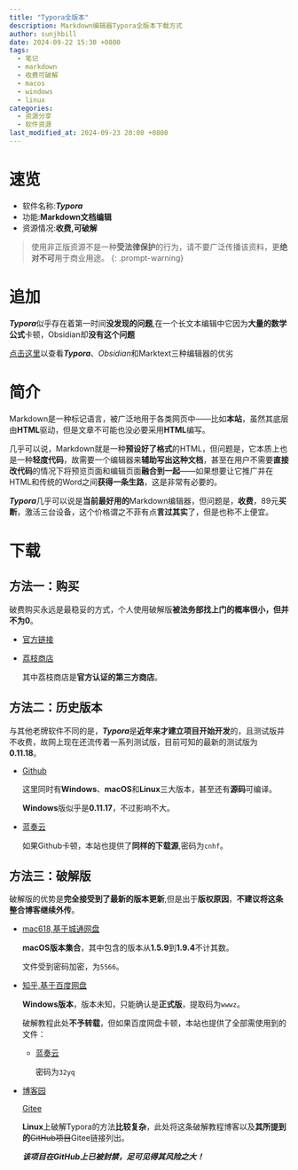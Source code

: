 ```yaml
---
title: "Typora全版本"
description: Markdown编辑器Typora全版本下载方式
author: sunjhbill
date: 2024-09-22 15:30 +0800
tags:
  - 笔记
  - markdown
  - 收费可破解
  - macos
  - windows
  - linux
categories:
  - 资源分享
  - 软件资源
last_modified_at: 2024-09-23 20:00 +0800
---
```


# 速览

- 软件名称:***Typora***
- 功能:**Markdown文档编辑**
- 资源情况:**收费,可破解**

> 使用非正版资源不是一种**受法律保护**的行为，请不要广泛传播该资料，更**绝对不可**用于商业用途。
{: .prompt-warning}

# 追加

***Typora***似乎存在着第一时间**没发现的问题**,在一个长文本编辑中它因为**大量的数学公式**卡顿，Obsidian却**没有这个问题**

[点击这里](https://sunjhbill.github.io/daily-report-20240924/#3)以查看***Typora***、*Obsidian*和Marktext三种编辑器的优劣

# 简介

Markdown是一种标记语言，被广泛地用于各类网页中——比如**本站**，虽然其底层由**HTML**驱动，但是文章不可能也没必要采用**HTML**编写。

几乎可以说，Markdown就是一种**预设好了格式**的HTML，但问题是，它本质上也是一种**轻度代码**，故需要一个编辑器来**辅助写出这种文档**，甚至在用户不需要**直接改代码**的情况下将预览页面和编辑页面**融合到一起**——如果想要让它推广并在HTML和传统的Word之间**获得一条生路**，这是非常有必要的。

***Typora***几乎可以说是**当前最好用的**Markdown编辑器，但问题是，**收费**，89元**买断**，激活三台设备，这个价格谓之不菲有点**言过其实**了，但是也称不上便宜。

# 下载

## 方法一：购买

破费购买永远是最稳妥的方式，个人使用破解版**被法务部找上门的概率很小，但并不为0**。

- [官方链接](https://typoraio.cn/)

- [荔枝商店](https://lizhi.shop/site/products/id/520)
  
  其中荔枝商店是**官方认证的第三方商店**。

## 方法二：历史版本

与其他老牌软件不同的是，***Typora***是**近年来才建立项目开始开发**的，且测试版并不收费，故网上现在还流传着一系列测试版，目前可知的最新的测试版为**0.11.18**。

- [Github](https://github.com/Pure-Happiness/Typora-0.11.18/releases)
  
  这里同时有**Windows**、**macOS**和**Linux**三大版本，甚至还有**源码**可编译。
  
  **Windows**版似乎是**0.11.17**，不过影响不大。

- [蓝奏云](https://wwbf.lanzouw.com/b004huwd9c)
  
  如果Github卡顿，本站也提供了**同样的下载源**,密码为`cnhf`。

## 方法三：破解版

破解版的优势是**完全接受到了最新的版本更新**,但是出于**版权原因**，**不建议将这条整合博客继续外传**。

- [mac618,基于城通网盘](https://www.mac618.com/481.html#J_DLIPPCont)
  
  **macOS版本集合**，其中包含的版本从**1.5.9**到**1.9.4**不计其数。
  
  文件受到密码加密，为`5566`。

- [知乎,基于百度网盘](https://zhuanlan.zhihu.com/p/648915268)
  
  **Windows版本**，版本未知，只能确认是**正式版**，提取码为`wwwz`。
  
  破解教程此处**不予转载**，但如果百度网盘卡顿，本站也提供了全部需使用到的文件：
  
  - [蓝奏云](https://wwbf.lanzouw.com/b004huwfmh)
    
    密码为`32yq`

- [博客园](https://www.cnblogs.com/youngyajun/p/16661980.html)
  
  [Gitee](https://gitee.com/cmxie/typoraCracker)
  
  **Linux**上破解Typora的方法**比较复杂**，此处将这条破解教程博客以及**其所提到的**~~GitHub项目~~Gitee链接列出。
  
  ***该项目在GitHub上已被封禁，足可见得其风险之大！***
